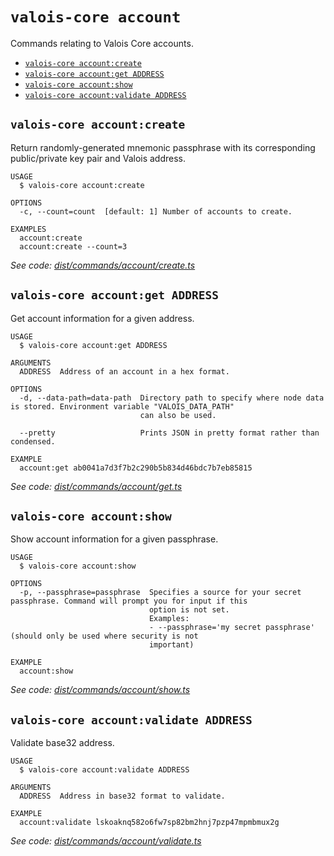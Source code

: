 # `valois-core account`

Commands relating to Valois Core accounts.

- [`valois-core account:create`](#valois-core-accountcreate)
- [`valois-core account:get ADDRESS`](#valois-core-accountget-address)
- [`valois-core account:show`](#valois-core-accountshow)
- [`valois-core account:validate ADDRESS`](#valois-core-accountvalidate-address)

## `valois-core account:create`

Return randomly-generated mnemonic passphrase with its corresponding public/private key pair and Valois address.

```
USAGE
  $ valois-core account:create

OPTIONS
  -c, --count=count  [default: 1] Number of accounts to create.

EXAMPLES
  account:create
  account:create --count=3
```

_See code: [dist/commands/account/create.ts](https://github.com/ValoisHQ/valois-core/blob/v3.0.0-beta.2.5/dist/commands/account/create.ts)_

## `valois-core account:get ADDRESS`

Get account information for a given address.

```
USAGE
  $ valois-core account:get ADDRESS

ARGUMENTS
  ADDRESS  Address of an account in a hex format.

OPTIONS
  -d, --data-path=data-path  Directory path to specify where node data is stored. Environment variable "VALOIS_DATA_PATH"
                             can also be used.

  --pretty                   Prints JSON in pretty format rather than condensed.

EXAMPLE
  account:get ab0041a7d3f7b2c290b5b834d46bdc7b7eb85815
```

_See code: [dist/commands/account/get.ts](https://github.com/ValoisHQ/valois-core/blob/v3.0.0-beta.2.5/dist/commands/account/get.ts)_

## `valois-core account:show`

Show account information for a given passphrase.

```
USAGE
  $ valois-core account:show

OPTIONS
  -p, --passphrase=passphrase  Specifies a source for your secret passphrase. Command will prompt you for input if this
                               option is not set.
                               Examples:
                               - --passphrase='my secret passphrase' (should only be used where security is not
                               important)

EXAMPLE
  account:show
```

_See code: [dist/commands/account/show.ts](https://github.com/ValoisHQ/valois-core/blob/v3.0.0-beta.2.5/dist/commands/account/show.ts)_

## `valois-core account:validate ADDRESS`

Validate base32 address.

```
USAGE
  $ valois-core account:validate ADDRESS

ARGUMENTS
  ADDRESS  Address in base32 format to validate.

EXAMPLE
  account:validate lskoaknq582o6fw7sp82bm2hnj7pzp47mpmbmux2g
```

_See code: [dist/commands/account/validate.ts](https://github.com/ValoisHQ/valois-core/blob/v3.0.0-beta.2.5/dist/commands/account/validate.ts)_
